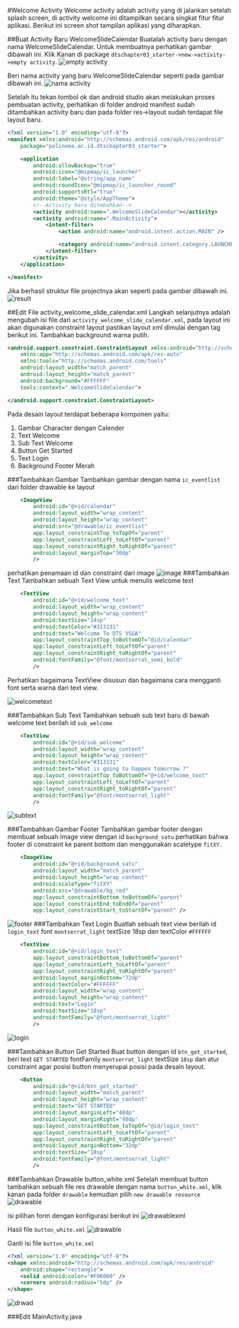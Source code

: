 #Welcome Activity
Welcome activity adalah activity yang di jalankan setelah splash screen, di activity welcome ini ditampilkan secara singkat fitur fitur aplikasi. Berikut ini screen shot tampilan aplikasi yang diharapkan.


##Buat Activity Baru WelcomeSlideCalendar 
Buatalah activity baru dengan nama WelcomeSlideCalendar. Untuk membuatnya perhatikan gambar dibawah ini. Klik Kanan di package `dtschapter03_starter->new->activity->empty activity`.
![empty activity](images/0305emptyactivity.png)

Beri nama activity yang baru WelcomeSlideCalendar seperti pada gambar dibawah ini.
![nama activity](images/0305namaactivity.png)

Setelah itu tekan tombol ok dan android studio akan melakukan proses pembuatan activity, perhatikan di folder android manifest sudah ditambahkan activity baru dan pada folder res->layout sudah terdapat file layout baru.
```xml
<?xml version="1.0" encoding="utf-8"?>
<manifest xmlns:android="http://schemas.android.com/apk/res/android"
    package="polinema.ac.id.dtschapter03_starter">

    <application
        android:allowBackup="true"
        android:icon="@mipmap/ic_launcher"
        android:label="@string/app_name"
        android:roundIcon="@mipmap/ic_launcher_round"
        android:supportsRtl="true"
        android:theme="@style/AppTheme">
        <!--Activity baru ditmbahkan-->
        <activity android:name=".WelcomeSlideCalendar"></activity>
        <activity android:name=".MainActivity">
            <intent-filter>
                <action android:name="android.intent.action.MAIN" />

                <category android:name="android.intent.category.LAUNCHER" />
            </intent-filter>
        </activity>
    </application>

</manifest>
```
Jika berhasil struktur file projectnya akan seperti pada gambar dibawah ini.
![result](images/0305resultbuatactivity.png)

##Edit File activity_welcome_slide_calendar.xml
Langkah selanjutnya adalah mengubah isi file dari `activity_welcome_slide_calendar.xml`, pada layout ini akan digunakan constraint layout pastikan layout xml dimulai dengan tag berikut ini. Tambahkan background warna putih.
```xml
<android.support.constraint.ConstraintLayout xmlns:android="http://schemas.android.com/apk/res/android"
    xmlns:app="http://schemas.android.com/apk/res-auto"
    xmlns:tools="http://schemas.android.com/tools"
    android:layout_width="match_parent"
    android:layout_height="match_parent"
    android:background="#FFFFFF"
    tools:context=".WelcomeSlideCalendar">

</android.support.constraint.ConstraintLayout>
```
Pada desain layout terdapat beberapa komponen yaitu:
1. Gambar Character dengan Calender
2. Text Welcome
3. Sub Text Welcome
4. Button Get Started
5. Text Login
6. Background Footer Merah

###Tambahkan Gambar 
Tambahkan gambar dengan nama `ic_eventlist` dari folder drawable ke layout
```xml
    <ImageView
        android:id="@+id/calendar"
        android:layout_width="wrap_content"
        android:layout_height="wrap_content"
        android:src="@drawable/ic_eventlist"
        app:layout_constraintTop_toTopOf="parent"
        app:layout_constraintLeft_toLeftOf="parent"
        app:layout_constraintRight_toRightOf="parent"
        android:layout_marginTop="30dp"
        />
```


perhatikan penamaan id dan constraint dari image
![image](images/0305layout2.png)
###Tambahkan Text
Tambahkan sebuah Text View untuk menulis welcome text
```xml
    <TextView
        android:id="@+id/welcome_text"
        android:layout_width="wrap_content"
        android:layout_height="wrap_content"
        android:textSize="24sp"
        android:textColor="#313131"
        android:text="Welcome To DTS VSGA"
        app:layout_constraintTop_toBottomOf="@id/calendar"
        app:layout_constraintLeft_toLeftOf="parent"
        app:layout_constraintRight_toRightOf="parent"
        android:fontFamily="@font/montserrat_semi_bold"
        />
```

Perhatikan bagaimana TextView disusun dan bagaimana cara mengganti font serta warna dari text view.

![welcometext](images/0305welcometext.png)

###Tambahkan Sub Text 
Tambahkan sebuah sub text baru di bawah welcome text berilah id `sub_welcome`
```xml
    <TextView
        android:id="@+id/sub_welcome"
        android:layout_width="wrap_content"
        android:layout_height="wrap_content"
        android:textColor="#313131"
        android:text="What is going to happen tomorrow ?"
        app:layout_constraintTop_toBottomOf="@+id/welcome_text"
        app:layout_constraintLeft_toLeftOf="parent"
        app:layout_constraintRight_toRightOf="parent"
        android:fontFamily="@font/montserrat_light"
        />
```
![subtext](images/0305subtext.png)

###Tambahkan Gambar Footer
Tambahkan gambar footer dengan membuat sebuah image view dengan id `background_satu` perhatikan bahwa footer di constraint ke parent bottom dan menggunakan scaletype `fitXY`.
```xml
    <ImageView
        android:id="@+id/background_satu"
        android:layout_width="match_parent"
        android:layout_height="wrap_content"
        android:scaleType="fitXY"
        android:src="@drawable/bg_red"
        app:layout_constraintBottom_toBottomOf="parent"
        app:layout_constraintEnd_toEndOf="parent"
        app:layout_constraintStart_toStartOf="parent" />
```
![footer](images/0305footer.png)
###Tambahkan Text Login
Buatlah sebuah text view berilah id `login_text` font `montserrat_light` textSize 18sp dan textColor `#FFFFFF`
```xml
    <TextView
        android:id="@+id/login_text"
        app:layout_constraintBottom_toBottomOf="parent"
        app:layout_constraintLeft_toLeftOf="parent"
        app:layout_constraintRight_toRightOf="parent"
        android:layout_marginBottom="72dp"
        android:textColor="#FFFFFF"
        android:layout_width="wrap_content"
        android:layout_height="wrap_content"
        android:text="Login"
        android:textSize="18sp"
        android:fontFamily="@font/montserrat_light"
        />
```
![login](images/0305login.png)

###Tambahkan Button Get Started
Buat button dengan id `btn_get_started`, beri text `GET STARTED` fontFamily `montserrat_light` textSize `18sp` dan atur constraint agar posisi button menyerupai posisi pada desain layout.
```xml
    <Button
        android:id="@+id/btn_get_started"
        android:layout_width="match_parent"
        android:layout_height="wrap_content"
        android:text="GET STARTED"
        android:layout_marginLeft="48dp"
        android:layout_marginRight="48dp"
        app:layout_constraintBottom_toTopOf="@id/login_text"
        app:layout_constraintLeft_toLeftOf="parent"
        app:layout_constraintRight_toRightOf="parent"
        android:layout_marginBottom="32dp"
        android:textSize="18sp"
        android:fontFamily="@font/montserrat_light"
        />
```

###Tambahkan Drawable button_white.xml
Setelah membuat button tambahkan sebuah file res drawable dengan nama `button_white.xml`, klik kanan pada folder `drawable` kemudian pilih `new drawable resource`
![drawable](images/0305drawable.png)

isi pilihan form dengan konfigurasi berikut ini
![drawablexml](images/0305omm.png)

Hasil file `button_white.xml`
![drawable](images/0305drawable2.png)

Ganti isi file `button_white.xml`
```xml
<?xml version="1.0" encoding="utf-8"?>
<shape xmlns:android="http://schemas.android.com/apk/res/android"
    android:shape="rectangle">
    <solid android:color="#F96060" />
    <corners android:radius="5dp" />
</shape>
```
![drwad](images/0305buttonwhitexml.png)


###Edit MainActivity.java